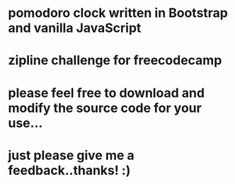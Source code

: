 # pomodoro clock written in  Bootstrap and vanilla JavaScript
# zipline challenge for freecodecamp
# please feel free to download and modify the source code for your use...
# just please give me a feedback..thanks! :)
